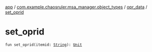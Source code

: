 [app](../../index.md) / [com.example.chaosruler.msa_manager.object_types](../index.md) / [opr_data](index.md) / [set_oprid](.)

# set_oprid

`fun set_oprid(itemid: `[`String`](https://kotlinlang.org/api/latest/jvm/stdlib/kotlin/-string/index.html)`): `[`Unit`](https://kotlinlang.org/api/latest/jvm/stdlib/kotlin/-unit/index.html)